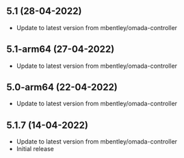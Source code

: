 
## 5.1 (28-04-2022)
- Update to latest version from mbentley/omada-controller

## 5.1-arm64 (27-04-2022)
- Update to latest version from mbentley/omada-controller

## 5.0-arm64 (22-04-2022)
- Update to latest version from mbentley/omada-controller

## 5.1.7 (14-04-2022)
- Update to latest version from mbentley/omada-controller
- Initial release
